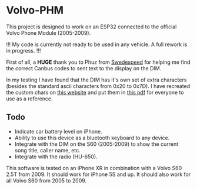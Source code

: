 # Volvo-PHM

This project is designed to work on an ESP32 connected to the official Volvo Phone Module (2005-2009).

!!! My code is currently not ready to be used in any vehicle. A full rework is in progress. !!!


First of all, a **HUGE** thank you to Phuz from [Swedespeed](swedespeed.com) for helping me find the correct Canbus codes to sent text to the display on the DIM.

In my testing I have found that the DIM has it's own set of extra characters (besides the standard ascii characters from 0x20 to 0x7D). I have recreated
the custom chars on [this website](https://maxpromer.github.io/LCD-Character-Creator/) and put them in [this pdf](https://github.com/larslego/Volvo-PHM/blob/1a4ef09edf304cfe772891277dc4180d778dd996/VolvoDIM%20HEX%20Codes.pdf) for everyone to use as a reference.

## Todo
- Indicate car battery level on iPhone.
- Ability to use this device as a bluetooth keyboard to any device.
- Integrate with the DIM on the S60 (2005-2009) to show the current song title, caller name, etc.
- Integrate with the radio (HU-650).

This software is tested on an iPhone XR in combination with a Volvo S60 2.5T from 2009.
It should work for iPhone 5S and up.
It should also work for all Volvo S60 from 2005 to 2009.
